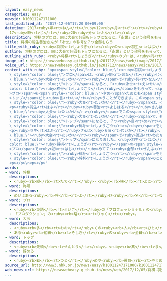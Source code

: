 ```yaml
---
layout: easy_news
categories: easy
newsid: k10011247171000
last_modified_at: '2017-12-06T17:20:00+09:00'
datetime: 2017<ruby>年<rt>ねん</rt></ruby>12<ruby>月<rt>がつ</rt></ruby>06<ruby>日<rt>にち</rt></ruby>
  17<ruby>時<rt>じ</rt></ruby>20<ruby>分<rt>ふん</rt></ruby>
description: 将棋のプロは、同じ大会で何回もトップになると、「永世」という称号をもらって、プロをやめたあともトップだと言うことができます。
title: 将棋の羽生善治さんが「永世」の称号を７つ全部もらう
title_with_ruby: <ruby>将棋<rt>しょうぎ</rt></ruby>の<ruby>羽生<rt>はぶ</rt></ruby><ruby>善治<rt>よしはる</rt></ruby>さんが「<ruby>永世<rt>えいせい</rt></ruby>」の<ruby>称号<rt>しょうごう</rt></ruby>を７つ<ruby>全部<rt>ぜんぶ</rt></ruby>もらう
outline: 将棋のプロは、同じ大会で何回もトップになると、「永世」という称号をもらって、プロをやめたあともトップだと言うことができます。
outline_with_ruby: <ruby>将棋<rt>しょうぎ</rt></ruby>のプロは、<ruby>同<rt>おな</rt></ruby>じ<ruby>大会<rt>たいかい</rt></ruby>で<ruby>何<rt>なん</rt></ruby><ruby>回<rt>かい</rt></ruby>もトップになると、「<ruby>永世<rt>えいせい</rt></ruby>」という<ruby>称号<rt>しょうごう</rt></ruby>をもらって、プロをやめたあともトップだと<ruby>言<rt>い</rt></ruby>うことができます。
image_url: https://newswebeasy.github.io/ja201712/news/web/image/2017/12/05/K10011247171_1712051629_1712051629_01_02.jpg
voice_url: https://newswebeasy.github.io/ja201712/news/easy/voice/2017/12/06/k10011247171000.mp3
content_with_ruby: "<p><span style=\"color: blue;\"><ruby>将棋<rt>しょうぎ</rt></ruby></span>の<span\
  \ style=\"color: blue;\">プロ</span>は、<ruby>同<rt>おな</rt></ruby>じ<span style=\"color:\
  \ blue;\"><ruby>大会<rt>たいかい</rt></ruby></span>で<ruby>何<rt>なん</rt></ruby><ruby>回<rt>かい</rt></ruby>も<span\
  \ style=\"color: blue;\">トップ</span>になると、「<ruby>永世<rt>えいせい</rt></ruby>」という<span style=\"\
  color: blue;\"><ruby>称号<rt>しょうごう</rt></ruby></span>をもらって、<span style=\"color: blue;\"\
  >プロ</span>を<span style=\"color: blue;\">やめ</span>たあとも<span style=\"color: blue;\"\
  >トップ</span>だと<ruby>言<rt>い</rt></ruby>うことができます。この<span style=\"color: blue;\"><ruby>称号<rt>しょうごう</rt></ruby></span>をもらうことができる<span\
  \ style=\"color: blue;\"><ruby>大会<rt>たいかい</rt></ruby></span>は、<ruby>全部<rt>ぜんぶ</rt></ruby>で７つあります。</p>\n\
  <p><ruby>羽生<rt>はぶ</rt></ruby><ruby>善治<rt>よしはる</rt></ruby>さんは、６つの<span style=\"color:\
  \ blue;\"><ruby>大会<rt>たいかい</rt></ruby></span>でこの<span style=\"color: blue;\"><ruby>称号<rt>しょうごう</rt></ruby></span>をもらっていました。まだもらっていない<ruby>竜王戦<rt>りゅうおうせん</rt></ruby>という<span\
  \ style=\"color: blue;\"><ruby>大会<rt>たいかい</rt></ruby></span>で、もう１<ruby>回<rt>かい</rt></ruby><span\
  \ style=\"color: blue;\">トップ</span>になると、７つ<ruby>目<rt>め</rt></ruby>の「<ruby>永世<rt>えいせい</rt></ruby>」の<span\
  \ style=\"color: blue;\"><ruby>称号<rt>しょうごう</rt></ruby></span>をもらうことになっていました。</p>\n\
  <p><ruby>羽生<rt>はぶ</rt></ruby>さんは<ruby>６日<rt>むいか</rt></ruby>、この<span style=\"color:\
  \ blue;\"><ruby>大会<rt>たいかい</rt></ruby></span>で<ruby>渡辺<rt>わたなべ</rt></ruby><ruby>明<rt>あきら</rt></ruby>さんと<ruby>試合<rt>しあい</rt></ruby>をして<span\
  \ style=\"color: blue;\">トップ</span>になりました。<ruby>羽生<rt>はぶ</rt></ruby>さんは、<span style=\"\
  color: blue;\"><ruby>将棋<rt>しょうぎ</rt></ruby></span>の<span style=\"color: blue;\"\
  >プロ</span>で<ruby>初<rt>はじ</rt></ruby>めて７つ<ruby>全部<rt>ぜんぶ</rt></ruby>の「<ruby>永世<rt>えいせい</rt></ruby>」の<span\
  \ style=\"color: blue;\"><ruby>称号<rt>しょうごう</rt></ruby></span>をもらいました。</p>\n<p><ruby>羽生<rt>はぶ</rt></ruby>さんは「まだ<span\
  \ style=\"color: blue;\"><ruby>将棋<rt>しょうぎ</rt></ruby></span>のことを<ruby>何<rt>なに</rt></ruby>もわかっていないという<ruby>気持<rt>きも</rt></ruby>ちで、これからも<ruby>頑張<rt>がんば</rt></ruby>りたいと<ruby>思<rt>おも</rt></ruby>います」と<ruby>話<rt>はな</rt></ruby>しました。</p>\n\
  <p></p>\n<p></p>"
words:
- word: 将棋
  descriptions:
  - <ruby><rb>縦</rb><rt>たて</rt></ruby>・<ruby><rb>横</rb><rt>よこ</rt></ruby>に１０<ruby><rb>本</rb><rt>ぽん</rt></ruby>の<ruby><rb>線</rb><rt>せん</rt></ruby>を<ruby><rb>引</rb><rt>ひ</rt></ruby>いた<ruby><rb>板</rb><rt>いた</rt></ruby>の<ruby><rb>上</rb><rt>うえ</rt></ruby>で、２０<ruby><rb>枚</rb><rt>まい</rt></ruby>ずつのこまを<ruby><rb>動</rb><rt>うご</rt></ruby>かし、<ruby><rb>相手</rb><rt>あいて</rt></ruby>の<ruby><rb>王</rb><rt>おう</rt></ruby>を<ruby><rb>先</rb><rt>さき</rt></ruby>に<ruby><rb>取</rb><rt>と</rt></ruby>るゲーム。
- word: 称号
  descriptions:
  - めいよある<ruby><rb>呼</rb><rt>よ</rt></ruby>び<ruby><rb>名</rb><rt>な</rt></ruby>。
- word: プロ
  descriptions:
  - <ruby><rb>英語</rb><rt>えいご</rt></ruby>の「プロフェッショナル」の<ruby><rb>略</rb><rt>りゃく</rt></ruby>。<ruby><rb>職業</rb><rt>しょくぎょう</rt></ruby>にすること。<ruby><rb>本職</rb><rt>ほんしょく</rt></ruby>。<ruby><rb>専門</rb><rt>せんもん</rt></ruby>。
  - 「プロダクション」の<ruby><rb>略</rb><rt>りゃく</rt></ruby>。
- word: 大会
  descriptions:
  - <ruby><rb>多</rb><rt>おお</rt></ruby>くの<ruby><rb>人</rb><rt>ひと</rt></ruby>が<ruby><rb>集</rb><rt>あつ</rt></ruby>まる<ruby><rb>会</rb><rt>かい</rt></ruby>。
  - ある<ruby><rb>組織</rb><rt>そしき</rt></ruby>の<ruby><rb>全員</rb><rt>ぜんいん</rt></ruby>が<ruby><rb>集</rb><rt>あつ</rt></ruby>まる<ruby><rb>会</rb><rt>かい</rt></ruby>。
- word: トップ
  descriptions:
  - <ruby><rb>先頭</rb><rt>せんとう</rt></ruby>。<ruby><rb>真</rb><rt>ま</rt></ruby>っ<ruby><rb>先</rb><rt>さき</rt></ruby>。<ruby><rb>一番</rb><rt>いちばん</rt></ruby>。
- word: 辞める
  descriptions:
  - <ruby><rb>勤</rb><rt>つと</rt></ruby>めや<ruby><rb>役目</rb><rt>やくめ</rt></ruby>から<ruby><rb>退</rb><rt>しりぞ</rt></ruby>く。
source_url: http://www3.nhk.or.jp/news/easy/k10011247171000/k10011247171000.html
web_news_url: https://newswebeasy.github.io/news/web/2017/12/05/将棋-羽生棋聖が前人未到の永世七冠達成
...
```

